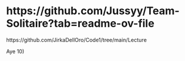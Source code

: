 <!DOCTYPE html>
<html lang="en">
<head>
    <meta charset="UTF-8">
    <meta name="viewport" content="width=device-width, initial-scale=1.0">
   
</head>
<body>
    <h1>https://github.com/Jussyy/Team-Solitaire?tab=readme-ov-file</h1>
    <p>https://github.com/JirkaDellOro/Code1/tree/main/Lecture</p>
</body>
</html>


<!DOCTYPE html>
<html></html>
<head>
    <meta charset="UTF-8">
<meta name="viewport"content=>
    <title>Document</title>
    <script src="Dom.ts" defer></script>
</head>
<body>
    <span id="idAye">Aye</span>
</body>

</html> 10)
